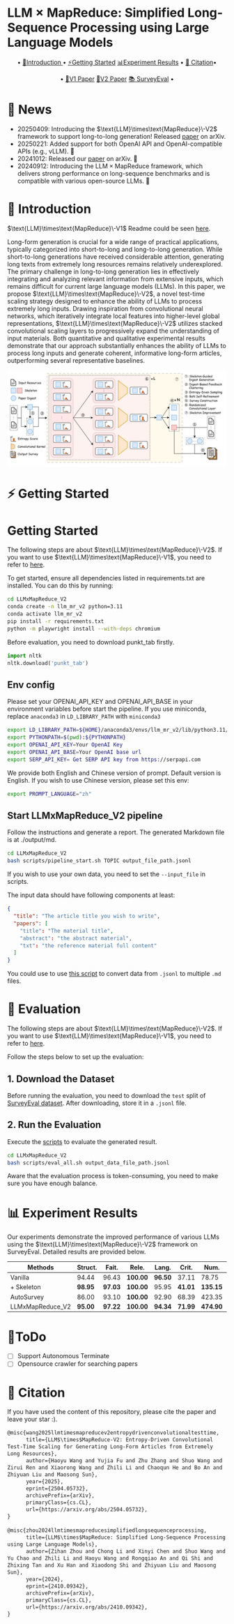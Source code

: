 # $\text{LLM}\times\text{MapReduce}$: Simplified Long-Sequence Processing using Large Language Models

<p align="center">•
 <a href="#-introduction"> 📖Introduction </a> •
 <a href="#%EF%B8%8F-getting-started">⚡️Getting Started</a> 
 <a href="#-experiment-results">📊Experiment Results</a> •
 <a href="#-citation">📝 Citation</a>•
</p>
<p align="center">•
 <a href="https://arxiv.org/abs/2410.09342">📃V1 Paper</a>
 <a href="https://arxiv.org/abs/2504.05732">📃V2 Paper</a>
 <a href="https://huggingface.co/datasets/R0k1e/SurveyEval">📚 SurveyEval</a> •

</p>
</div>

# 🎉 News
* 20250409: Introducing the $\text{LLM}\times\text{MapReduce}\-V2$ framework to support long-to-long generation! Released [paper](https://arxiv.org/abs/2504.05732) on arXiv.
* 20250221: Added support for both OpenAI API and OpenAI-compatible APIs (e.g., vLLM). 🚀
* 20241012: Released our [paper](https://arxiv.org/abs/2410.09342) on arXiv. 🎇
* 20240912: Introducing the $\text{LLM}\times\text{MapReduce}$ framework, which delivers strong performance on long-sequence benchmarks and is compatible with various open-source LLMs. 🎊

# 📖 Introduction
$\text{LLM}\times\text{MapReduce}\-V1$ Readme could be seen [here](LLMxMapReduce_V1/README.md).

Long-form generation is crucial for a wide range of practical applications, typically categorized into short-to-long and long-to-long generation. While short-to-long generations have received considerable attention, generating long texts from extremely long resources remains relatively underexplored. The primary challenge in long-to-long generation lies in effectively integrating and analyzing relevant information from extensive inputs, which remains difficult for current large language models (LLMs). In this paper, we propose $\text{LLM}\times\text{MapReduce}\-V2$, a novel test-time scaling strategy designed to enhance the ability of LLMs to process extremely long inputs. Drawing inspiration from convolutional neural networks, which iteratively integrate local features into higher-level global representations, $\text{LLM}\times\text{MapReduce}\-V2$ utilizes stacked convolutional scaling layers to progressively expand the understanding of input materials. Both quantitative and qualitative experimental results demonstrate that our approach substantially enhances the ability of LLMs to process long inputs and generate coherent, informative long-form articles, outperforming several representative baselines.

<div align="center">
  <img src="assets/main_pic.jpg" alt="$\text{LLM}\times\text{MapReduce}\-V2$ framework">
</div>

# ⚡️ Getting Started
# Getting Started
The following steps are about $\text{LLM}\times\text{MapReduce}\-V2$. If you want to use $\text{LLM}\times\text{MapReduce}\-V1$, you need to refer to [here](LLMxMapReduce_V1/README.md).

To get started, ensure all dependencies listed in requirements.txt are installed. You can do this by running:
```bash
cd LLMxMapReduce_V2
conda create -n llm_mr_v2 python=3.11
conda activate llm_mr_v2
pip install -r requirements.txt
python -m playwright install --with-deps chromium
```

Before evaluation, you need to download punkt_tab firstly.
```python
import nltk
nltk.download('punkt_tab')
```
## Env config
Please set your OPENAI_API_KEY and OPENAI_API_BASE in your environment variables before start the pipeline. If you use miniconda, replace `anaconda3` in `LD_LIBRARY_PATH` with `miniconda3`
```bash
export LD_LIBRARY_PATH=${HOME}/anaconda3/envs/llm_mr_v2/lib/python3.11/site-packages/nvidia/nvjitlink/lib:${LD_LIBRARY_PATH}
export PYTHONPATH=$(pwd):${PYTHONPATH}
export OPENAI_API_KEY=Your OpenAI Key
export OPENAI_API_BASE=Your OpenAI base url
export SERP_API_KEY= Get SERP API key from https://serpapi.com
```

We provide both English and Chinese version of prompt. Default version is English. If you wish to use Chinese version, please set this env:
``` bash
export PROMPT_LANGUAGE="zh"
```

## Start LLMxMapReduce_V2 pipeline
Follow the instructions and generate a report. The generated Markdown file is at ./output/md. 
```bash
cd LLMxMapReduce_V2
bash scripts/pipeline_start.sh TOPIC output_file_path.jsonl
```

If you wish to use your own data, you need to set the `--input_file` in scripts.

The input data should have following components at least:
```json
{
  "title": "The article title you wish to write",
  "papers": [
    "title": "The material title",
    "abstract": "the abstract material",
    "txt": "the reference material full content"
  ]
}
```

You could use to use [this script](LLMxMapReduce_V2/scripts/output_to_md.py) to convert data from `.jsonl` to multiple `.md` files.

# 📃 Evaluation
The following steps are about $\text{LLM}\times\text{MapReduce}\-V2$. If you want to use $\text{LLM}\times\text{MapReduce}\-V1$, you need to refer to [here](LLMxMapReduce_V1/README.md).

Follow the steps below to set up the evaluation:
## 1. Download the Dataset
Before running the evaluation, you need to download the `test` split of [SurveyEval dataset](https://huggingface.co/datasets/R0k1e/SurveyEval). After downloading, store it in a `.jsonl` file.

## 2. Run the Evaluation
Execute the [scripts](LLMxMapReduce_V2/scripts/eval_all.sh) to evaluate the generated result. 
```bash
cd LLMxMapReduce_V2
bash scripts/eval_all.sh output_data_file_path.jsonl
```
Aware that the evaluation process is token-consuming, you need to make sure you have enough balance.

# 📊 Experiment Results
Our experiments demonstrate the improved performance of various LLMs using the $\text{LLM}\times\text{MapReduce}\-V2$ framework on SurveyEval. Detailed results are provided below.

| **Methods**           | **Struct.** | **Fait.** | **Rele.** | **Lang.** | **Crit.** | **Num.** | **Dens.** | **Prec.** | **Recall** |
|-----------------------|-------------|-----------|-----------|-----------|-----------|----------|-----------|-----------|------------|
| Vanilla               | 94.44       | 96.43     | **100.00**| **96.50** | 37.11     | 78.75    | **74.64** | 25.48     | 26.46      |
| + Skeleton            | **98.95**   | **97.03** | **100.00**| 95.95     | **41.01** | **135.15**| 72.96     | **62.60** | **65.11**  |
| AutoSurvey            | 86.00       | 93.10     | **100.00**| 92.90     | 68.39     | 423.35   | 31.97     | 50.12     | 51.73      |
| LLMxMapReduce_V2       | **95.00**   | **97.22** | **100.00**| **94.34** | **71.99** | **474.90**| **52.23** | **95.50** | **95.80**  |

# 📑ToDo

- [ ] Support Autonomous Terminate
- [ ] Opensource crawler for searching papers

# 📝 Citation
If you have used the content of this repository, please cite the paper and leave your star :).

```
@misc{wang2025llmtimesmapreducev2entropydrivenconvolutionaltesttime,
      title={LLM$\times$MapReduce-V2: Entropy-Driven Convolutional Test-Time Scaling for Generating Long-Form Articles from Extremely Long Resources}, 
      author={Haoyu Wang and Yujia Fu and Zhu Zhang and Shuo Wang and Zirui Ren and Xiaorong Wang and Zhili Li and Chaoqun He and Bo An and Zhiyuan Liu and Maosong Sun},
      year={2025},
      eprint={2504.05732},
      archivePrefix={arXiv},
      primaryClass={cs.CL},
      url={https://arxiv.org/abs/2504.05732}, 
}

@misc{zhou2024llmtimesmapreducesimplifiedlongsequenceprocessing,
      title={LLM$\times$MapReduce: Simplified Long-Sequence Processing using Large Language Models}, 
      author={Zihan Zhou and Chong Li and Xinyi Chen and Shuo Wang and Yu Chao and Zhili Li and Haoyu Wang and Rongqiao An and Qi Shi and Zhixing Tan and Xu Han and Xiaodong Shi and Zhiyuan Liu and Maosong Sun},
      year={2024},
      eprint={2410.09342},
      archivePrefix={arXiv},
      primaryClass={cs.CL},
      url={https://arxiv.org/abs/2410.09342}, 
}
```



